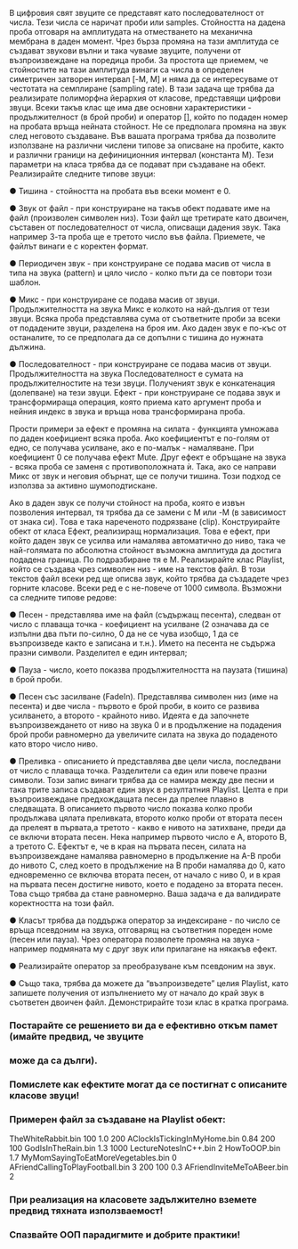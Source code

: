 В цифровия свят звуците се представят като последователност от числа. Тези числа се наричат
проби или samples. Стойността на дадена проба отговаря на амплитудата на отместването на
механична мембрана в даден момент. Чрез бърза промяна на тази амплитуда се създават
звукови вълни и така чуваме звуците, получени от възпроизвеждане на поредица проби. За
простота ще приемем, че стойностите на тази амплитуда винаги са числа в определен
симетричен затворен интервал [-M, M] и няма да се интересуваме от честотата на семплиране
(sampling rate).
В тази задача ще трябва да реализирате полиморфна йерархия от класове, представящи
цифрови звуци. Всеки такъв клас ще има две основни характеристики - продължителност (в брой
проби) и оператор [], който по подаден номер на пробата връща нейната стойност. Не се
предполага промяна на звук след неговото създаване.
Във вашата програма трябва да позволите използване на различни числени типове за описване
на пробите, както и различни граници на дефиниционния интервал (константа M). Тези
параметри на класа трябва да се подават при създаване на обект.
Реализирайте следните типове звуци:

● Тишина - стойността на пробата във всеки момент е 0.

● Звук от файл - при конструиране на такъв обект подавате име на файл (произволен
символен низ). Този файл ще третирате като двоичен, съставен от последователност от
числа, описващи дадения звук. Така например 3-та проба ще е третото число във файла.
Приемете, че файлът винаги е с коректен формат.

● Периодичен звук - при конструиране се подава масив от числа в типа на звука (pattern) и
цяло число - колко пъти да се повтори този шаблон.

● Микс - при конструиране се подава масив от звуци. Продължителността на звука Микс е
колкото на най-дългия от тези звуци. Всяка проба представлява сума от съответните
проби за всеки от подадените звуци, разделена на броя им. Ако даден звук е по-къс от
останалите, то се предполага да се допълни с тишина до нужната дължина.

● Последователност - при конструиране се подава масив от звуци. Продължителността на
звука Последователност е сумата на продължителностите на тези звуци. Полученият
звук е конкатенация (долепване) на тези звуци.
Ефект - при конструиране се подава звук и трансформираща операция, която приема
като аргумент проба и нейния индекс в звука и връща нова трансформирана проба.

Прости примери за ефект е промяна на силата - функцията умножава по даден
коефициент всяка проба. Ако коефициентът е по-голям от едно, се получава усилване, ако
е по-малък - намаляване. При коефициент 0 се получава ефект Mute. Друг ефект е
обръщане на звука - всяка проба се заменя с противоположната ѝ. Така, ако се направи
Микс от звук и неговия обърнат, ще се получи тишина. Този подход се използва за активно
шумоподтискане.

Ако в даден звук се получи стойност на проба, която е извън позволения интервал, тя трябва да
се замени с M или -M (в зависимост от знака си). Това е така нареченото подрязване (clip).
Конструирайте обект от класа Ефект, реализиращ нормализация. Това е ефект, при който даден
звук се усилва или намалява автоматично до ниво, така че най-голямата по абсолютна стойност
възможна амплитуда да достига подадена граница. По подразбиране тя е М.
Реализирайте клас Playlist, който се създава чрез символен низ - име на текстов файл. В този
текстов файл всеки ред ще описва звук, който трябва да създадете чрез горните класове. Всеки
ред е с не-повече от 1000 символа.
Възможни са следните типове редове:

● Песен - представлява име на файл (съдържащ песента), следван от число с плаваща
точка - коефициент на усилване (2 означава да се изпълни два пъти по-силно, 0 да не се
чува изобщо, 1 да се възпроизведе както е записана и т.н.). Името на песента не съдържа
празни символи. Разделител е един интервал;

● Пауза - число, което показва продължителността на паузата (тишина) в брой проби.

● Песен със засилване (FadeIn). Представлява символен низ (име на песента) и две числа -
първото е брой проби, в които се развива усилването, а второто - крайното ниво. Идеята е
да започнете възпроизвеждането от ниво на звука 0 и в продължение на подадения брой
проби равномерно да увеличите силата на звука до подаденото като второ число ниво.

● Преливка - описанието ѝ представлява две цели числа, последвани от число с плаваща
точка. Разделители са един или повече празни символи. Този запис винаги трябва да се
намира между две песни и така трите записа създават един звук в резултатния Playlist.
Целта е при възпроизвеждане предхождащата песен да прелее плавно в следващата. В
описанието първото число показва колко проби продължава цялата преливката, второто
колко проби от втората песен да прелеят в първата,а третото - какво е нивото на
затихване, преди да се включи втората песен. Нека например първото число е A, второто
B, а третото C. 
Ефектът е, че в края на първата песен, силата на възпроизвеждане
намалява равномерно в продължение на A-B проби до нивото C, след което в
продължение на B проби намалява до 0, като едновременно се включва втората песен, от
начало с ниво 0, и в края на първата песен достигне нивото, което е подадено за втората
песен. Това също трябва да стане равномерно.
Ваша задача е да валидирате коректността на този файл.

● Класът трябва да поддържа оператор за индексиране - по число се връща псевдоним на
звука, отговарящ на съответния пореден номе (песен или пауза). Чрез оператора
позволете промяна на звука - например подмяната му с друг звук или прилагане на
някакъв ефект.

● Реализирайте оператор за преобразуване към псевдоним на звук.

● Също така, трябва да можете да “възпроизведете” целия Playlist, като запишете получения
от изпълнението му от начало до край звук в съответен двоичен файл.
Демонстрирайте този клас в кратка програма.

### Постарайте се решението ви да е ефективно откъм памет (имайте предвид, че звуците
### може да са дълги).
### Помислете как ефектите могат да се постигнат с описаните класове звуци!
### Примерен файл за създаване на Playlist обект:

TheWhiteRabbit.bin 100 1.0
200
AClockIsTickingInMyHome.bin 0.84
200
100
GodIsInTheRain.bin 1.3
1000
LectureNotesInC++.bin 2
HowToOOP.bin 1.7
MyMomSayingToEatMoreVegetables.bin 0
AFriendCallingToPlayFootball.bin 3
200 100 0.3
AFriendInviteMeToABeer.bin 2
### При реализация на класовете задължително вземете предвид тяхната използваемост!
### Спазвайте ООП парадигмите и добрите практики!
